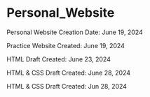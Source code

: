 # Personal_Website
Personal Website Creation Date: June 19, 2024

Practice Website Created: June 19, 2024

HTML Draft Created: June 23, 2024

HTML & CSS Draft Created: June 28, 2024

HTML & CSS Draft Created: Jun 28, 2024